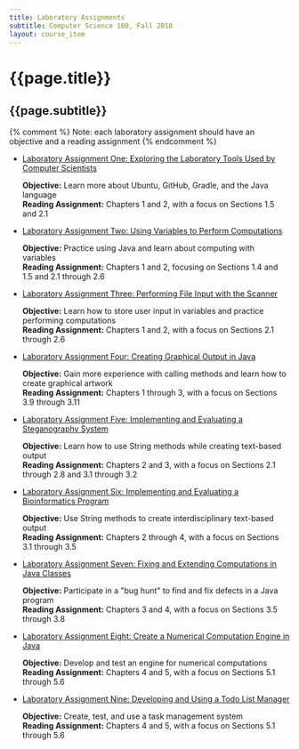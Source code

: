 ```yaml
---
title: Laboratory Assignments
subtitle: Computer Science 100, Fall 2018
layout: course_item
---
```


# {{page.title}}
## {{page.subtitle}}

{% comment %} Note: each laboratory assignment should have an objective and a reading assignment {% endcomment %}

<ul>

<li><a href="https://github.com/Allegheny-Computer-Science-100-F2018/cs100-F2018-sheets/releases/download/cs100F2018_sheets-6.0.1/cs100F2018_lab01.pdf">Laboratory Assignment One: Exploring the Laboratory Tools Used by Computer Scientists</a> <p><b>Objective:</b> Learn more about Ubuntu, GitHub, Gradle, and the Java language<br><b>Reading Assignment:</b> Chapters 1 and 2, with a focus on Sections 1.5 and 2.1</p>

<li><a href="https://github.com/Allegheny-Computer-Science-100-F2018/cs100-F2018-sheets/releases/download/cs100F2018_sheets-6.0.1/cs100F2018_lab02.pdf">Laboratory Assignment Two: Using Variables to Perform Computations</a> <p><b>Objective:</b> Practice using Java and learn about computing with variables<br><b>Reading Assignment:</b> Chapters 1 and 2, focusing on Sections 1.4 and 1.5 and 2.1 through 2.6</p>

<li><a href="https://github.com/Allegheny-Computer-Science-100-F2018/cs100-F2018-sheets/releases/download/cs100F2018_sheets-6.0.1/cs100F2018_lab03.pdf">Laboratory Assignment Three: Performing File Input with the Scanner</a> <p><b>Objective:</b> Learn how to store user input in variables and practice performing computations<br><b>Reading Assignment:</b> Chapters 1 and 2, with a focus on Sections 2.1 through 2.6</p>

<li><a href="https://github.com/Allegheny-Computer-Science-100-F2018/cs100-F2018-sheets/releases/download/cs100F2018_sheets-6.0.1/cs100F2018_lab04.pdf">Laboratory Assignment Four: Creating Graphical Output in Java</a> <p><b>Objective:</b> Gain more experience with calling methods and learn how to create graphical artwork<br><b>Reading Assignment:</b> Chapters 1 through 3, with a focus on Sections 3.9 through 3.11</p>

<li><a href="https://github.com/Allegheny-Computer-Science-100-F2018/cs100-F2018-sheets/releases/download/cs100F2018_sheets-8.0.0/cs100F2018_lab05.pdf">Laboratory Assignment Five: Implementing and Evaluating a Steganography System</a> <p><b>Objective:</b> Learn how to use String methods while creating text-based output<br><b>Reading Assignment:</b> Chapters 2 and 3, with a focus on Sections 2.1 through 2.8 and 3.1 through 3.2</p>

<li><a href="https://github.com/Allegheny-Computer-Science-100-F2018/cs100-F2018-sheets/releases/download/cs100F2018_sheets-10.0.0/cs100F2018_lab06.pdf">Laboratory Assignment Six: Implementing and Evaluating a Bioinformatics Program</a> <p><b>Objective:</b> Use String methods to create interdisciplinary text-based output<br><b>Reading Assignment:</b> Chapters 2 through 4, with a focus on Sections 3.1 through 3.5</p>

<li><a href="https://github.com/Allegheny-Computer-Science-100-F2018/cs100-F2018-sheets/releases/download/cs100F2018_sheets-13.0.0/cs100F2018_lab07.pdf">Laboratory Assignment Seven: Fixing and Extending Computations in Java Classes</a> <p><b>Objective:</b> Participate in a "bug hunt" to find and fix defects in a Java program<br><b>Reading Assignment:</b> Chapters 3 and 4, with a focus on Sections 3.5 through 3.8</p>

<li><a href="https://github.com/Allegheny-Computer-Science-100-F2018/cs100-F2018-sheets/releases/download/cs100F2018_sheets-17.0.0/cs100F2018_lab08.pdf">Laboratory Assignment Eight: Create a Numerical Computation Engine in Java</a> <p><b>Objective:</b> Develop and test an engine for numerical computations<br><b>Reading Assignment:</b> Chapters 4 and 5, with a focus on Sections 5.1 through 5.6</p>

<li><a href="https://github.com/Allegheny-Computer-Science-100-F2018/cs100-F2018-sheets/releases/download/cs100F2018_sheets-17.0.0/cs100F2018_lab09.pdf">Laboratory Assignment Nine: Developing and Using a Todo List Manager</a> <p><b>Objective:</b> Create, test, and use a task management system<br><b>Reading Assignment:</b> Chapters 4 and 5, with a focus on Sections 5.1 through 5.6</p>

</ul>
